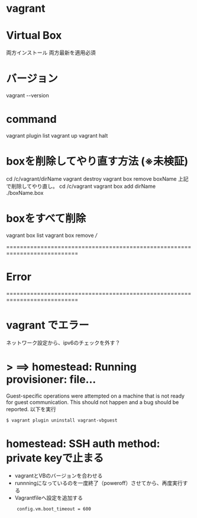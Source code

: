 # vagrant
# Virtual Box
両方インストール
両方最新を適用必須

# バージョン
vagrant --version

# command
vagrant plugin list
vagrant up
vagrant halt

# boxを削除してやり直す方法 (※未検証)
cd /c/vagrant/dirName
vagrant destroy
vagrant box remove boxName
上記で削除してやり直し。
cd /c/vagrant
vagrant box add dirName ./boxName.box

# boxをすべて削除
vagrant box list
vagrant box remove */*



===========================================================================
# Error
===========================================================================
# vagrant でエラー
ネットワーク設定から、ipv6のチェックを外す？


# > ==> homestead: Running provisioner: file...
Guest-specific operations were attempted on a machine that is not
ready for guest communication. This should not happen and a bug
should be reported.
以下を実行
```
$ vagrant plugin uninstall vagrant-vbguest
```

# homestead: SSH auth method: private keyで止まる
- vagrantとVBのバージョンを合わせる
- runnningになっているのを一度終了（poweroff）させてから、再度実行する
- Vagrantfileへ設定を追加する
```
    config.vm.boot_timeout = 600
```
